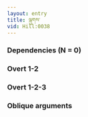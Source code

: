 ```yaml
---
layout: entry
title: ལྐུགས་
vid: Hill:0038
---
```

### Dependencies (N = 0)


### Overt 1-2


### Overt 1-2-3


### Oblique arguments
